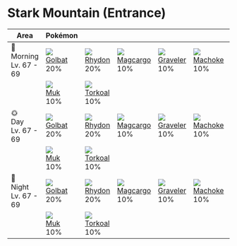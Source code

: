 # Stark Mountain (Entrance)

Area                        | Pokémon                       | &nbsp;                         | &nbsp;                          | &nbsp;                          | &nbsp;                         | &nbsp;                         | 
---                         | ---                           | ---                            | ---                             | ---                             | ---                            | ---                            | 
🌅<br>Morning<br>Lv. 67 - 69 | ![][042]<br> [Golbat]<br> 20% | ![][112]<br> [Rhydon]<br> 20%  | ![][219]<br> [Magcargo]<br> 10% | ![][075]<br> [Graveler]<br> 10% | ![][067]<br> [Machoke]<br> 10% | ![][110]<br> [Weezing]<br> 10% | 
&nbsp;                      | ![][089]<br> [Muk]<br> 10%    | ![][324]<br> [Torkoal]<br> 10% | &nbsp;                          | &nbsp;                          | &nbsp;                         | &nbsp;                         | 
🌞<br>Day<br>Lv. 67 - 69     | ![][042]<br> [Golbat]<br> 20% | ![][112]<br> [Rhydon]<br> 20%  | ![][219]<br> [Magcargo]<br> 10% | ![][075]<br> [Graveler]<br> 10% | ![][067]<br> [Machoke]<br> 10% | ![][110]<br> [Weezing]<br> 10% | 
&nbsp;                      | ![][089]<br> [Muk]<br> 10%    | ![][324]<br> [Torkoal]<br> 10% | &nbsp;                          | &nbsp;                          | &nbsp;                         | &nbsp;                         | 
🌙<br>Night<br>Lv. 67 - 69   | ![][042]<br> [Golbat]<br> 20% | ![][112]<br> [Rhydon]<br> 20%  | ![][219]<br> [Magcargo]<br> 10% | ![][075]<br> [Graveler]<br> 10% | ![][067]<br> [Machoke]<br> 10% | ![][110]<br> [Weezing]<br> 10% | 
&nbsp;                      | ![][089]<br> [Muk]<br> 10%    | ![][324]<br> [Torkoal]<br> 10% | &nbsp;                          | &nbsp;                          | &nbsp;                         | &nbsp;                         | 

[Golbat]: ../../pokemon_changes/042/
[Machoke]: ../../pokemon_changes/067/
[Graveler]: ../../pokemon_changes/075/
[Muk]: ../../pokemon_changes/089/
[Weezing]: ../../pokemon_changes/110/
[Rhydon]: ../../pokemon_changes/112/
[Magcargo]: ../../pokemon_changes/219/
[Torkoal]: ../../pokemon_changes/324/
[042]: ../img/pokemon/042.png
[067]: ../img/pokemon/067.png
[075]: ../img/pokemon/075.png
[089]: ../img/pokemon/089.png
[110]: ../img/pokemon/110.png
[112]: ../img/pokemon/112.png
[219]: ../img/pokemon/219.png
[324]: ../img/pokemon/324.png
